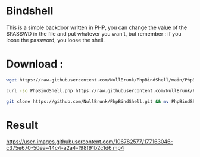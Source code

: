 # Bindshell 

This is a simple backdoor written in PHP, you can change the value of the $PASSWD in the file and put whatever you wan't, but remember : if you loose the password, you loose the shell.
 
 
# Download :
```bash
wget https://raw.githubusercontent.com/NullBrunk/PhpBindShell/main/PhpBindShell.php  
```
```bash
curl -so PhpBindShell.php https://raw.githubusercontent.com/NullBrunk/PhpBindShell/main/PhpBindShell.php 
```
```bash
git clone https://github.com/NullBrunk/PhpBindShell.git && mv PhpBindShell/PhpBindShell.php ./ && rm -rf PhpBindShell
```

# Result



https://user-images.githubusercontent.com/106782577/177163046-c375e670-50ea-44c4-a2a4-f98f91b2c1d6.mp4

